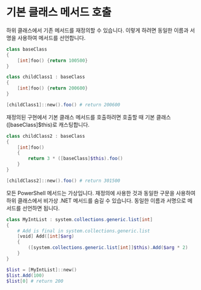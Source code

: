 # <a name="call-base-class-method"></a>기본 클래스 메서드 호출

하위 클래스에서 기존 메서드를 재정의할 수 있습니다. 이렇게 하려면 동일한 이름과 서명을 사용하여 메서드를 선언합니다.

```PowerShell
class baseClass
{
    [int]foo() {return 100500}
}

class childClass1 : baseClass
{
    [int]foo() {return 200600}
}

[childClass1]::new().foo() # return 200600
```

재정의된 구현에서 기본 클래스 메서드를 호출하려면 호출할 때 기본 클래스([baseClass]$this)로 캐스팅합니다.

```PowerShell
class childClass2 : baseClass
{
    [int]foo()
    {
        return 3 * ([baseClass]$this).foo()
    }
}

[childClass2]::new().foo() # return 301500
```

모든 PowerShell 메서드는 가상입니다. 재정의에 사용한 것과 동일한 구문을 사용하여 하위 클래스에서 비가상 .NET 메서드를 숨길 수 있습니다. 동일한 이름과 서명으로 메서드를 선언하면 됩니다.

```PowerShell
class MyIntList : system.collections.generic.list[int]
{
    # Add is final in system.collections.generic.list
    [void] Add([int]$arg)
    {
        ([system.collections.generic.list[int]]$this).Add($arg * 2)
    }
}

$list = [MyIntList]::new()
$list.Add(100)
$list[0] # return 200
```